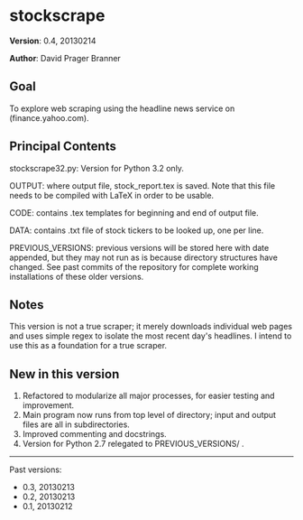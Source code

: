 stockscrape
===========

**Version**: 0.4, 20130214

**Author**: David Prager Branner


Goal
----
To explore web scraping using the headline news service on (finance.yahoo.com).

Principal Contents
------------------

stockscrape32.py: Version for Python 3.2 only.

OUTPUT: where output file, stock_report.tex is saved. Note that this file needs to be compiled with LaTeX in order to be usable.

CODE: contains .tex templates for beginning and end of output file.

DATA: contains .txt file of stock tickers to be looked up, one per line.

PREVIOUS_VERSIONS: previous versions will be stored here with date appended, but they may not run as is because directory structures have changed. See past commits of the repository for complete working installations of these older versions.

Notes
-----

This version is not a true scraper; it merely downloads individual web pages and uses simple regex to isolate the most recent day's headlines. I intend to use this as a foundation for a true scraper.

New in this version
-------------------
1. Refactored to modularize all major processes, for easier testing and improvement.
1. Main program now runs from top level of directory; input and output files are all in subdirectories.
1. Improved commenting and docstrings.
1. Version for Python 2.7 relegated to PREVIOUS_VERSIONS/ .

---

Past versions:

 * 0.3, 20130213
 * 0.2, 20130213
 * 0.1, 20130212
